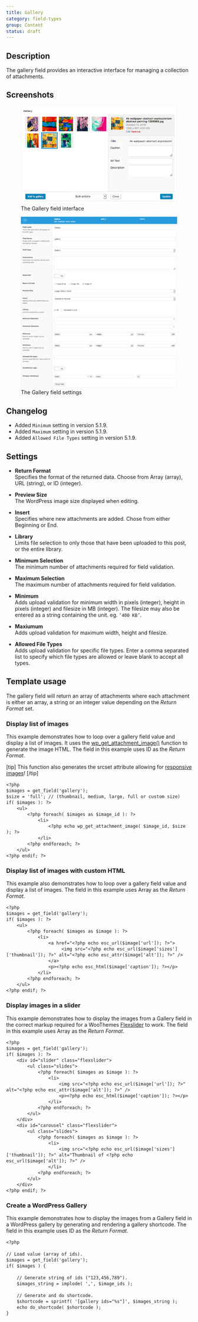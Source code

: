 ```yaml
---
title: Gallery
category: field-types
group: Content
status: draft
---
```


## Description
The gallery field provides an interactive interface for managing a collection of attachments.

## Screenshots
<div class="gallery">
    <figure>
        <a href="https://raw.githubusercontent.com/AdvancedCustomFields/docs/master/assets/acf-gallery-field-interface.jpg">
            <img src="https://raw.githubusercontent.com/AdvancedCustomFields/docs/master/assets/acf-gallery-field-interface.jpg" alt="A gallery field that allows you to select multiple images" />
        </a>
        <figcaption>The Gallery field interface</figcaption>
    </figure>
    <figure>
        <a href="https://raw.githubusercontent.com/AdvancedCustomFields/docs/master/assets/acf-gallery-field-settings.png">
            <img src="https://raw.githubusercontent.com/AdvancedCustomFields/docs/master/assets/acf-gallery-field-settings.png" alt="List of field settings shown when setting up a Gallery field" />
        </a>
        <figcaption>The Gallery field settings</figcaption>
    </figure>
</div>

## Changelog
- Added `Minimum` setting in version 5.1.9.
- Added `Maximum` setting in version 5.1.9.
- Added `Allowed File Types` setting in version 5.1.9.

## Settings
- **Return Format**  
  Specifies the format of the returned data. Choose from Array (array), URL (string), or ID (integer).
  
- **Preview Size**  
  The WordPress image size displayed when editing.
  
- **Insert**  
  Specifies where new attachments are added. Chose from either Beginning or End.
  
- **Library**  
  Limits file selection to only those that have been uploaded to this post, or the entire library.
  
- **Minimum Selection**  
  The minimum number of attachments required for field validation.
  
- **Maximum Selection**  
  The maximum number of attachments required for field validation.
  
- **Minimum**  
  Adds upload validation for minimum width in pixels (integer), height in pixels (integer) and filesize in MB (integer). The filesize may also be entered as a string containing the unit. eg. `’400 KB’`.
  
- **Maxiumum**  
  Adds upload validation for maximum width, height and filesize.
  
- **Allowed File Types**  
  Adds upload validation for specific file types. Enter a comma separated list to specify which file types are allowed or leave blank to accept all types.

## Template usage  
The gallery field will return an array of attachments where each attachment is either an array, a string or an integer value depending on the *Return Format* set.

### Display list of images
This example demonstrates how to loop over a gallery field value and display a list of images. It uses the [wp_get_attachment_image()](https://developer.wordpress.org/reference/functions/wp_get_attachment_image/) function to generate the image HTML. The field in this example uses ID as the *Return Format*.

[tip]
This function also generates the srcset attribute allowing for [responsive images](https://make.wordpress.org/core/2015/11/10/responsive-images-in-wordpress-4-4/)!
[/tip]

```
<?php 
$images = get_field('gallery');
$size = 'full'; // (thumbnail, medium, large, full or custom size)
if( $images ): ?>
    <ul>
        <?php foreach( $images as $image_id ): ?>
            <li>
            	<?php echo wp_get_attachment_image( $image_id, $size ); ?>
            </li>
        <?php endforeach; ?>
    </ul>
<?php endif; ?>
```

### Display list of images with custom HTML
This example also demonstrates how to loop over a gallery field value and display a list of images. The field in this example uses Array as the *Return Format*.
```
<?php 
$images = get_field('gallery');
if( $images ): ?>
    <ul>
        <?php foreach( $images as $image ): ?>
            <li>
                <a href="<?php echo esc_url($image['url']); ?>">
                     <img src="<?php echo esc_url($image['sizes']['thumbnail']); ?>" alt="<?php echo esc_attr($image['alt']); ?>" />
                </a>
                <p><?php echo esc_html($image['caption']); ?></p>
            </li>
        <?php endforeach; ?>
    </ul>
<?php endif; ?>
```

### Display images in a slider
This example demonstrates how to display the images from a Gallery field in the correct markup required for a WooThemes [Flexslider](http://www.woothemes.com/flexslider/) to work. The field in this example uses Array as the *Return Format*.
```
<?php 
$images = get_field('gallery');
if( $images ): ?>
    <div id="slider" class="flexslider">
        <ul class="slides">
            <?php foreach( $images as $image ): ?>
                <li>
                    <img src="<?php echo esc_url($image['url']); ?>" alt="<?php echo esc_attr($image['alt']); ?>" />
                    <p><?php echo esc_html($image['caption']); ?></p>
                </li>
            <?php endforeach; ?>
        </ul>
    </div>
    <div id="carousel" class="flexslider">
        <ul class="slides">
            <?php foreach( $images as $image ): ?>
                <li>
                    <img src="<?php echo esc_url($image['sizes']['thumbnail']); ?>" alt="Thumbnail of <?php echo esc_url($image['alt']); ?>" />
                </li>
            <?php endforeach; ?>
        </ul>
    </div>
<?php endif; ?>
```

### Create a WordPress Gallery
This example demonstrates how to display the images from a Gallery field in a WordPress gallery by generating and rendering a gallery shortcode. The field in this example uses ID as the *Return Format*.

```
<?php

// Load value (array of ids).
$images = get_field('gallery');
if( $images ) {
	
	// Generate string of ids ("123,456,789").
	$images_string = implode( ',', $image_ids );
	
	// Generate and do shortcode.
	$shortcode = sprintf( '[gallery ids="%s"]', $images_string );
	echo do_shortcode( $shortcode );
}
```
